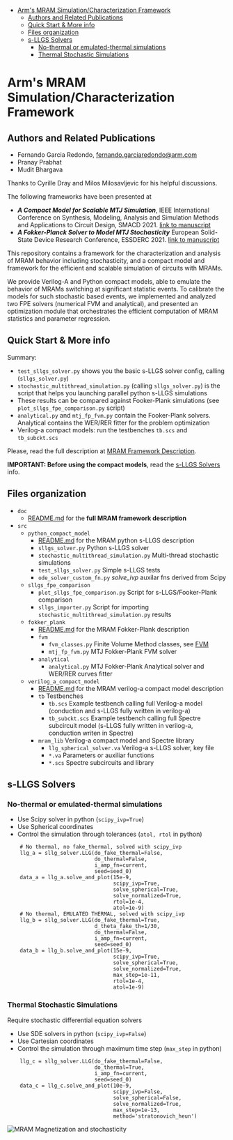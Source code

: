 <!-- vim-markdown-toc GFM -->

* [Arm's MRAM Simulation/Characterization Framework](#arms-mram-simulationcharacterization-framework)
	* [Authors and Related Publications](#authors-and-related-publications)
	* [Quick Start & More info](#quick-start--more-info)
	* [Files organization](#files-organization)
	* [s-LLGS Solvers](#s-llgs-solvers)
		* [No-thermal or emulated-thermal simulations](#no-thermal-or-emulated-thermal-simulations)
		* [Thermal Stochastic Simulations](#thermal-stochastic-simulations)

<!-- vim-markdown-toc -->
# Arm's MRAM Simulation/Characterization Framework

## Authors and Related Publications

* Fernando Garcia Redondo, fernando.garciaredondo@arm.com
* Pranay Prabhat
* Mudit Bhargava

Thanks to Cyrille Dray and Milos Milosavljevic for his helpful discussions.

The following frameworks have been presented at
* ***A Compact Model for Scalable MTJ Simulation***, IEEE International Conference on Synthesis, Modeling, Analysis and Simulation Methods and Applications to Circuit Design, SMACD 2021. [link to manuscript](https://arxiv.org/abs/2106.04976)
* ***A Fokker-Planck Solver to Model MTJ Stochasticity*** European Solid-State Device Research Conference, ESSDERC 2021. [link to manuscript](https://arxiv.org/abs/2106.12304)

This repository contains a framework for the characterization
and analysis of MRAM behavior including stochasticity, 
and a compact model and framework
for the efficient and scalable simulation of circuits with MRAMs.

We provide Verilog-A and Python compact models, able to emulate the behavior of
MRAMs switching at significant statistic events.
To calibrate the models for such stochastic based events, 
we implemented and analyzed two FPE solvers (numerical FVM and analytical), and
presented an optimization module that orchestrates the efficient computation 
of MRAM statistics and parameter regression.

## Quick Start & More info
Summary:
* `test_sllgs_solver.py` shows you the basic s-LLGS solver config, calling (`sllgs_solver.py`)
* `stochastic_multithread_simulation.py` (calling `sllgs_solver.py`) is the script
that helps you launching parallel python s-LLGS simulations
* These results can be compared against Fooker-Plank simulations (see `plot_sllgs_fpe_comparison.py` script)
* `analytical.py` and `mtj_fp_fvm.py` contain the Fooker-Plank solvers. Analytical contains the WER/RER fitter for the problem optimization
* Verilog-a compact models: run the testbenches `tb.scs` and `tb_subckt.scs`

Please, read the full description at [MRAM Framework Description](./doc/README.md).

**IMPORTANT: Before using the compact models**, read the [s-LLGS Solvers](#s-llgs-solvers) info.


## Files organization
* `doc`
	* [README.md](./doc/README.md) for the **full MRAM framework description**
* `src`
	* `python_compact_model`
		* [README.md](./python_compact_model/README.md) for the MRAM python s-LLGS description
		* `sllgs_solver.py` Python s-LLGS solver
		* `stochastic_multithread_simulation.py` Multi-thread stochastic simulations
		* `test_sllgs_solver.py` Simple s-LLGS tests
		* `ode_solver_custom_fn.py` *solve_ivp* auxilar fns derived from Scipy
	* `sllgs_fpe_comparison`
		* `plot_sllgs_fpe_comparison.py` Script for s-LLGS/Fooker-Plank comparison
		* `sllgs_importer.py` Script for importing `stochastic_multithread_simulation.py` results
	* `fokker_plank`
		* [README.md](./fokker_plank/README.md) for the MRAM Fokker-Plank description
		* `fvm`
			* `fvm_classes.py` Finite Volume Method classes, see [FVM](https://github.com/danieljfarrell/FVM)
			* `mtj_fp_fvm.py` MTJ Fokker-Plank FVM solver
		* `analytical`
			* `analytical.py` MTJ Fokker-Plank Analytical solver
			and WER/RER curves fitter
	* `verilog_a_compact_model`
		* [README.md](./verilog_a_compact_model/README.md) for the MRAM verilog-a compact model description
		* `tb` Testbenches
			* `tb.scs` Example testbench calling full Verilog-a model (conduction and s-LLGS fully written in verilog-a)
			* `tb_subckt.scs` Example testbench calling full Spectre subcircuit model (s-LLGS fully written in verilog-a, conduction writen in Spectre)
		* `mram_lib` Verilog-a compact model and Spectre library
			* `llg_spherical_solver.va` Verilog-a s-LLGS solver, key file
			* `*.va` Parameters or auxiliar functions
			* `*.scs` Spectre subcircuits and library
	

## s-LLGS Solvers

### No-thermal or emulated-thermal simulations
* Use Scipy solver in python (`scipy_ivp=True`)
* Use Spherical coordinates
* Control the simulation through tolerances (`atol, rtol` in python)

```
    # No thermal, no fake_thermal, solved with scipy_ivp
    llg_a = sllg_solver.LLG(do_fake_thermal=False,
                            do_thermal=False,
                            i_amp_fn=current,
                            seed=seed_0)
    data_a = llg_a.solve_and_plot(15e-9,
                                  scipy_ivp=True,
                                  solve_spherical=True,
                                  solve_normalized=True,
                                  rtol=1e-4,
                                  atol=1e-9)
    # No thermal, EMULATED THERMAL, solved with scipy_ivp
    llg_b = sllg_solver.LLG(do_fake_thermal=True,
                            d_theta_fake_th=1/30,
                            do_thermal=False,
                            i_amp_fn=current,
                            seed=seed_0)
    data_b = llg_b.solve_and_plot(15e-9,
                                  scipy_ivp=True,
                                  solve_spherical=True,
                                  solve_normalized=True,
                                  max_step=1e-11,
                                  rtol=1e-4,
                                  atol=1e-9)
```
### Thermal Stochastic Simulations
Require stochastic differential equation solvers
* Use SDE solvers in python (`scipy_ivp=False`)
* Use Cartesian coordinates
* Control the simulation through maximum time step (`max_step` in python)
```
    llg_c = sllg_solver.LLG(do_fake_thermal=False,
                            do_thermal=True,
                            i_amp_fn=current,
                            seed=seed_0)
    data_c = llg_c.solve_and_plot(10e-9,
                                  scipy_ivp=False,
                                  solve_spherical=False,
                                  solve_normalized=True,
                                  max_step=1e-13,
                                  method='stratonovich_heun')
```
![MRAM Magnetization and stochasticity](./doc/fig4_movie.gif)
